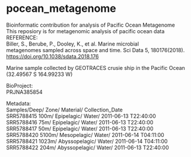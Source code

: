 # pocean_metagenome  
Bioinformatic contribution for analysis of Pacific Ocean Metagenome  
This reposiory is for metagenomic analysis of pacific ocean data  
REFERENCE:  
Biller, S., Berube, P., Dooley, K., et al. Marine microbial  
metagenomes sampled across space and time. Sci Data 5, 180176(2018).  
https://doi.org/10.1038/sdata.2018.176  

Marine sample collected by GEOTRACES crusie ship in the Pacific Ocean (32.49567 S 164.99233 W)  

BioProject:  
PRJNA385854  

Metadata:  
Samples/Deep/ Zone/ Material/ Collection_Date  
SRR5788415 100m/  Epipelagic/    Water/     2011-06-13 T22:40:00  
SRR5788416  75m/   Epipelagic/    Water/     2011-06-13 T22:40:00  
SRR5788417  50m/   Epipelagic/    Water/     2011-06-13 T22:40:00  
SRR5788420  5100m/ Mesopelagic/   Water/     2011-06-14 T04:11:00  
SRR5788421  1023m/ Abyssopelagic/ Water/     2011-06-14 T04:11:00  
SRR5788422  204m/  Abyssopelagic/ Water/     2011-06-13 T22:40:00  
